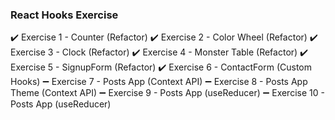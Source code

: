 ### React Hooks Exercise

✔️ Exercise 1 - Counter (Refactor)
✔️ Exercise 2 - Color Wheel (Refactor)
✔️ Exercise 3 - Clock (Refactor)
✔️ Exercise 4 - Monster Table (Refactor)
✔️ Exercise 5 - SignupForm (Refactor)
✔️ Exercise 6 - ContactForm (Custom Hooks)
➖ Exercise 7 - Posts App (Context API)
➖ Exercise 8 - Posts App Theme (Context API)
➖ Exercise 9 - Posts App (useReducer)
➖ Exercise 10 - Posts App (useReducer)
